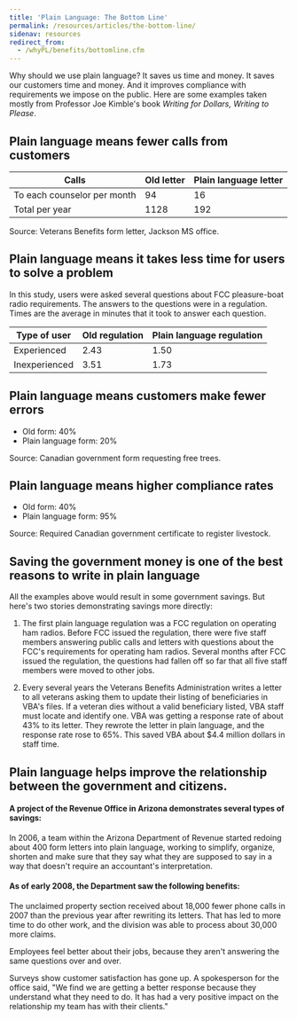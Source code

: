 ```yaml
---
title: 'Plain Language: The Bottom Line'
permalink: /resources/articles/the-bottom-line/
sidenav: resources
redirect_from:
  - /whyPL/benefits/bottomline.cfm
---
```


Why should we use plain language? It saves us time and money. It saves our customers time and money. And it improves compliance with requirements we impose on the public. Here are some examples taken mostly from Professor Joe Kimble's book _Writing for Dollars, Writing to Please_.

## Plain language means fewer calls from customers

Calls | Old letter | Plain language letter
---- | ----| ----
To each counselor per month | 94 | 16
Total per year | 1128 | 192

Source: Veterans Benefits form letter, Jackson MS office.

## Plain language means it takes less time for users to solve a problem

In this study, users were asked several questions about FCC pleasure-boat radio requirements. The answers to the questions were in a regulation. Times are the average in minutes that it took to answer each question.

Type of user  | Old regulation | Plain language regulation
------------- | -------------- | -------------------------
Experienced   | 2.43           | 1.50
Inexperienced | 3.51           | 1.73

## Plain language means customers make fewer errors

* Old form: 40%
* Plain language form: 20%

Source: Canadian government form requesting free trees.

## Plain language means higher compliance rates

* Old form: 40%
* Plain language form: 95%

Source: Required Canadian government certificate to register livestock.

## Saving the government money is one of the best reasons to write in plain language

All the examples above would result in some government savings. But here's two stories demonstrating savings more directly:

1. The first plain language regulation was a FCC regulation on operating ham radios. Before FCC issued the regulation, there were five staff members answering public calls and letters with questions about the FCC's requirements for operating ham radios. Several months after FCC issued the regulation, the questions had fallen off so far that all five staff members were moved to other jobs.

2. Every several years the Veterans Benefits Administration writes a letter to all veterans asking them to update their listing of beneficiaries in VBA's files. If a veteran dies without a valid beneficiary listed, VBA staff must locate and identify one. VBA was getting a response rate of about 43% to its letter. They rewrote the letter in plain language, and the response rate rose to 65%. This saved VBA about $4.4 million dollars in staff time.

## Plain language helps improve the relationship between the government and citizens.

#### A project of the Revenue Office in Arizona demonstrates several types of savings:

In 2006, a team within the Arizona Department of Revenue started redoing about 400 form letters into plain language, working to simplify, organize, shorten and make sure that they say what they are supposed to say in a way that doesn't require an accountant's interpretation.

#### As of early 2008, the Department saw the following benefits:

The unclaimed property section received about 18,000 fewer phone calls in 2007 than the previous year after rewriting its letters. That has led to more time to do other work, and the division was able to process about 30,000 more claims.

Employees feel better about their jobs, because they aren't answering the same questions over and over.

Surveys show customer satisfaction has gone up. A spokesperson for the office said, "We find we are getting a better response because they understand what they need to do. It has had a very positive impact on the relationship my team has with their clients."
